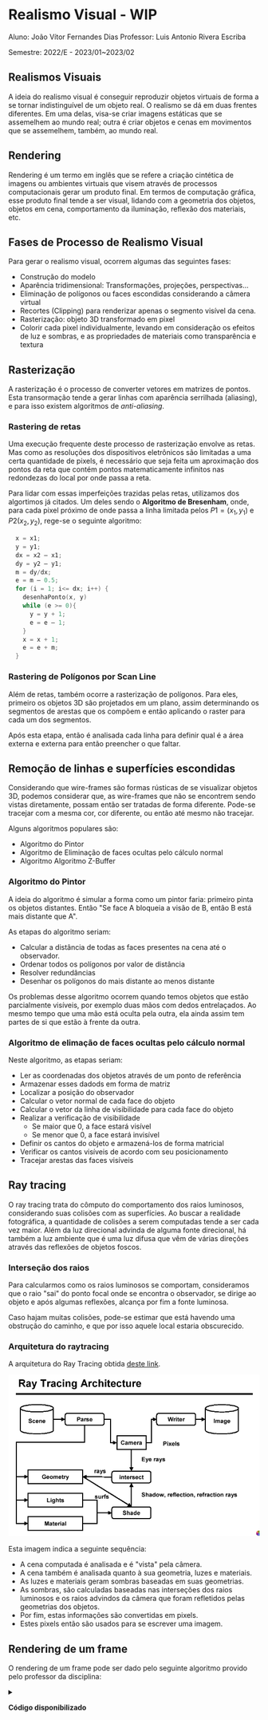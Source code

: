 # Realismo Visual - WIP

<!--
Já foi começado antes, o tempo abaixo vai ser só eu terminando. Na verdade não sei se já resumi ou se só converti o pdf.

Chequei. Só converti do PDF mesmo. 😮‍💨

Comecei: 15/02/23 - 
Finalizei: 15/02/23 - 
Duração: 
-->

Aluno: João Vítor Fernandes Dias
Professor: Luis Antonio Rivera Escriba

Semestre: 2022/E - 2023/01~2023/02

## Realismos Visuais

A ideia do realismo visual é conseguir reproduzir objetos virtuais de forma a se tornar indistinguível de um objeto real. O realismo se dá em duas frentes diferentes. Em uma delas, visa-se criar imagens estáticas que se assemelhem ao mundo real; outra é criar objetos e cenas em movimentos que se assemelhem, também, ao mundo real.

## Rendering

Rendering é um termo em inglês que se refere a criação cintética de imagens ou ambientes virtuais que visem através de processos computacionais gerar um produto final. Em termos de computação gráfica, esse produto final tende a ser visual, lidando com a geometria dos objetos, objetos em cena, comportamento da iluminação, reflexão dos materiais, etc.

## Fases de Processo de Realismo Visual

Para gerar o realismo visual, ocorrem algumas das seguintes fases:

- Construção do modelo
- Aparência tridimensional: Transformações, projeções, perspectivas...
- Eliminação de polígonos ou faces escondidas considerando a câmera virtual
- Recortes (Clipping) para renderizar apenas o segmento visível da cena.
- Rasterização: objeto 3D transformado em pixel
- Colorir cada pixel individualmente, levando em consideração os efeitos de luz e sombras, e as propriedades de materiais como transparência e textura

## Rasterização

A rasterização é o processo de converter vetores em matrizes de pontos. Esta transormação tende a gerar linhas com aparência serrilhada (aliasing), e para isso existem algoritmos de *anti-aliasing*.

### Rastering de retas

Uma execução frequente deste processo de rasterização envolve as retas. Mas como as resoluções dos dispositivos eletrônicos são limitadas a uma certa quantidade de pixels, é necessário que seja feita um aproximação dos pontos da reta que contém pontos matematicamente infinitos nas redondezas do local por onde passa a reta.

Para lidar com essas imperfeições trazidas pelas retas, utilizamos dos algortimos já citados. Um deles sendo o **Algoritmo de Bresenham**, onde, para cada pixel próximo de onde passa a linha limitada pelos $P1=(x_1, y_1)$ e $P2(x_2, y_2)$, rege-se o seguinte algoritmo:

```c++
  x = x1;
  y = y1;
  dx = x2 – x1;
  dy = y2 – y1;
  m = dy/dx;
  e = m – 0.5;
  for (i = 1; i<= dx; i++) {
    desenhaPonto(x, y)
    while (e >= 0){
      y = y + 1;
      e = e – 1;
    }
    x = x + 1;
    e = e + m;
  }
```

### Rastering de Polígonos por Scan Line

Além de retas, também ocorre a rasterização de polígonos. Para eles, primeiro os objetos 3D são projetados em um plano, assim determinando os segmentos de arestas que os compõem e então aplicando o raster para cada um dos segmentos.

Após esta etapa, então é analisada cada linha para definir qual é a área externa e externa para então preencher o que faltar.

## Remoção de linhas e superfícies escondidas

Considerando que wire-frames são formas rústicas de se visualizar objetos 3D, podemos considerar que, as wire-frames que não se encontrem sendo vistas diretamente, possam então ser tratadas de forma diferente. Pode-se tracejar com a mesma cor, cor diferente, ou então até mesmo não tracejar.

Alguns algoritmos populares são:

- Algoritmo do Pintor
- Algoritmo de Eliminação de faces ocultas pelo cálculo normal
- Algoritmo Algoritmo Z-Buffer

### Algoritmo do Pintor

A ideia do algoritmo é simular a forma como um pintor faria: primeiro pinta os objetos distantes. Então "Se face A bloqueia a visão de B, então B está mais distante que A".

As etapas do algoritmo seriam:

- Calcular a distância de todas as faces presentes na cena até o observador.
- Ordenar todos os polígonos por valor de distância
- Resolver redundâncias
- Desenhar os polígonos do mais distante ao menos distante

Os problemas desse algoritmo ocorrem quando temos objetos que estão parcialmente visíveis, por exemplo duas mãos com dedos entrelaçados. Ao mesmo tempo que uma mão está oculta pela outra, ela ainda assim tem partes de si que estão à frente da outra.

### Algoritmo de elimação de faces ocultas pelo cálculo normal

Neste algoritmo, as etapas seriam:

- Ler as coordenadas dos objetos através de um ponto de referência
- Armazenar esses dadods em forma de matriz
- Localizar a posição do observador
- Calcular o vetor normal de cada face do objeto
- Calcular o vetor da linha de visibilidade para cada face do objeto
- Realizar a verificação de visibilidade
  - Se maior que 0, a face estará visível
  - Se menor que 0, a face estará invisível
- Definir os cantos do objeto e armazená-los  de forma matricial
- Verificar os cantos visíveis de acordo com seu posicionamento
- Tracejar arestas das faces visíveis

## Ray tracing

O ray tracing trata do cômputo do comportamento dos raios luminosos, considerando suas colisões com as superfícies. Ao buscar a realidade fotográfica, a quantidade de colisões a serem computadas tende a ser cada vez maior. Além da luz direcional advinda de alguma fonte direcional, há também a luz ambiente que é uma luz difusa que vêm de várias direções através das reflexões de objetos foscos.

### Interseção dos raios

Para calcularmos como os raios luminosos se comportam, consideramos que o raio "sai" do ponto focal onde se encontra o observador, se dirige ao objeto e após algumas reflexões, alcança por fim a fonte luminosa.

Caso hajam muitas colisões, pode-se estimar que está havendo uma obstrução do caminho, e que por isso aquele local estaria obscurecido.

### Arquitetura do raytracing

A arquitetura do Ray Tracing obtida [deste link][LinkRT].

<img src="Cap4-images/rayTracingArchitecture.gif">

Esta imagem indica a seguinte sequência:

- A cena computada é analisada e é "vista" pela câmera.
- A cena também é analisada quanto à sua geometria, luzes e materiais.
- As luzes e materiais geram sombras baseadas em suas geometrias.
- As sombras, são calculadas baseadas nas interseções dos raios luminosos e os raios advindos da câmera que foram refletidos pelas geometrias dos objetos.
- Por fim, estas informações são convertidas em pixels.
- Estes pixels então são usados para se escrever uma imagem.

[LinkRT]: http://www.vrarchitect.net/anu/cg/GlobalIllumination/rayTracingArchitecture.en.html

## Rendering de um frame

O rendering de um frame pode ser dado pelo seguinte algoritmo provido pelo professor da disciplina:

<details>

<summary>

**Código disponibilizado**

</summary>

```c++
  for (int j = 0; j < imageHeight; ++j) {
    for (int i = 0; i < imageWidth; ++i) {
      // compute primary ray direction
      Ray primRay;
      computePrimRay(i, j, &primRay);
      // shoot prim ray in the scene and search for intersection
      Point pHit;
      Normal nHit;
      float minDist = INFINITY;
      Object object = NULL;
      for (int k = 0; k < objects.size(); ++k) {
        if (Intersect(objects[k], primRay, &pHit, &nHit)) {
          float distance = Distance(eyePosition, pHit);
          if (distance < minDistance) {
            object = objects[k];
            minDistance = distance;
            // update min distance
          }
        }
      }
      if (object != NULL) {
        // compute illumination
        Ray shadowRay;
        shadowRay.direction = lightPosition - pHit;
        bool isShadow = false;
        for (int k = 0; k < objects.size(); ++k) {
          if (Intersect(objects[k], shadowRay)) {
            isInShadow = true;
            break;
          }
        }
      }
      if (!isInShadow) {
        pixels\[i][j] = object->color * light.brightness;
      } else {
        pixels\[i][j] = 0;
      }
    }
  }
```

</details>
